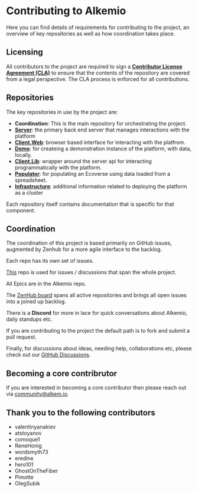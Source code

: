 # Contributing to Alkemio
Here you can find details of requirements for contributing to the project, an overview of key repositories as well as how coordination takes place.

## Licensing
All contributors to the project are required to sign a **[Contributor License Agreement (CLA)](https://github.com/alkem-io/.github/blob/master/CLA.md)** to ensure that the contents of the repository are covered from a legal perspective. The CLA process is enforced for all contributions.


## Repositories
The key repositories in use by the project are:
- **Coordination**: This is the main repository for orchestrating the project.
- [**Server**](https://github.com/alkem-io/Server): the primary back end server that manages interactions with the platform
- [**Client.Web**](https://github.com/alkem-io/client.web): browser based interface for interacting with the platfrom.
- [**Demo**](https://github.com/alkem-io/demo): for createing a demonstration instance of the platform, with data, locally.
- [**Client.Lib**](https://github.com/alkem-io/client.lib): wrapper around the server api for interacting programmatically with the platform.
- [**Populator**](https://github.com/alkem-io/populator): for populating an Ecoverse using data loaded from a spreadsheet.
- [**Infrastructure**](https://github.com/alkem-io/infrastructure): additional information related to deploying the platform as a cluster

Each repository itself contains documentation that is specific for that component.

## Coordination
The coordination of this project is based primarily on GitHub issues, augmented by Zenhub for a more agile interface to the backlog.

Each repo has its own set of issues.

[This](https://github.com/alkem-io/alkemio) repo is used for issues / discussions that span the whole project. 

All Epics are in the Alkemio repo.

The [ZenHub board](https://app.zenhub.com/workspaces/Alkemio-5ecb98b262ebd9f4aec4194c) spans all active repositories and brings all open issues into a joined up backlog. 

There is a **Discord** for more in lace for quick conversations about Alkemio, daily standups etc.

If you are contributing to the project the default path is to fork and submit a pull request.

Finally, for discussions about ideas, needing help, collaborations etc, please check out our [GitHub Discussions](https://github.com/alkem-io/alkemio/discussions).

## Becoming a core contribrutor
If you are interested in becoming a core contributor then please reach out via <community@alkem.io>.

## Thank you to the following contributors
- valentinyanakiev
- atstoyanov
- comoque1
- ReneHonig
- wordsmyth73
- eredine
- hero101
- GhostOnTheFiber
- Pimotte
- OlegSubik
